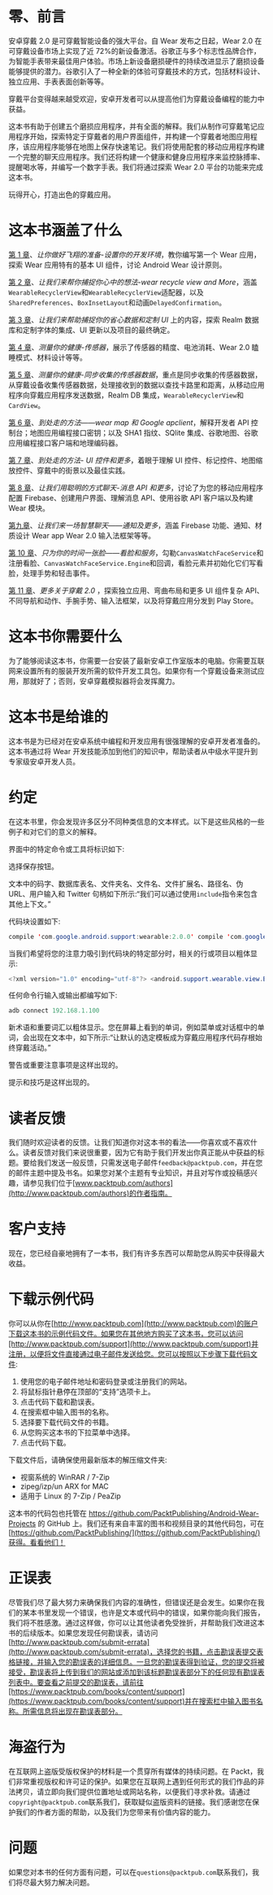 # 零、前言

安卓穿戴 2.0 是可穿戴智能设备的强大平台。自 Wear 发布之日起，Wear 2.0 在可穿戴设备市场上实现了近 72%的新设备激活。谷歌正与多个标志性品牌合作，为智能手表带来最佳用户体验。市场上新设备磨损硬件的持续改进显示了磨损设备能够提供的潜力。谷歌引入了一种全新的体验可穿戴技术的方式，包括材料设计、独立应用、手表表面创新等等。

穿戴平台变得越来越受欢迎，安卓开发者可以从提高他们为穿戴设备编程的能力中获益。

这本书有助于创建五个磨损应用程序，并有全面的解释。我们从制作可穿戴笔记应用程序开始，探索特定于穿戴者的用户界面组件，并构建一个穿戴者地图应用程序，该应用程序能够在地图上保存快速笔记。我们将使用配套的移动应用程序构建一个完整的聊天应用程序。我们还将构建一个健康和健身应用程序来监控脉搏率、提醒喝水等，并编写一个数字手表。我们将通过探索 Wear 2.0 平台的功能来完成这本书。

玩得开心，打造出色的穿戴应用。

# 这本书涵盖了什么

[第 1 章](01.html#K0RQ0-4c29edad0fa44cd98c59653fa3b7fce0)、*让你做好飞翔的准备-设置你的开发环境*，教你编写第一个 Wear 应用，探索 Wear 应用特有的基本 UI 组件，讨论 Android Wear 设计原则。

[第 2 章](02.html#173720-4c29edad0fa44cd98c59653fa3b7fce0)、*让我们来帮你捕捉你心中的想法-wear recycle view and More*，涵盖`WearableRecyclerView`和`WearableRecyclerView`适配器，以及`SharedPreferences`、`BoxInsetLayout`和动画`DelayedConfirmation`。

[第 3 章](03.html#1Q5IA0-4c29edad0fa44cd98c59653fa3b7fce0)、*让我们来帮助捕捉你的省心数据和定制 UI* 上的内容，探索 Realm 数据库和定制字体的集成、UI 更新以及项目的最终确定。

[第 4 章](05.html#2E6E40-4c29edad0fa44cd98c59653fa3b7fce0)、*测量你的健康-传感器*，展示了传感器的精度、电池消耗、Wear 2.0 瞌睡模式、材料设计等等。

[第 5 章](04.html#23MNU0-4c29edad0fa44cd98c59653fa3b7fce0)、*测量你的健康-同步收集的传感器数据*，重点是同步收集的传感器数据，从穿戴设备收集传感器数据，处理接收到的数据以查找卡路里和距离，从移动应用程序向穿戴应用程序发送数据，Realm DB 集成，`WearableRecyclerView`和`CardView`。

[第 6 章](06.html#2LQIK0-4c29edad0fa44cd98c59653fa3b7fce0)、*到处走的方法——wear map 和 Google apclient*，解释开发者 API 控制台；地图应用编程接口密钥；以及 SHA1 指纹、SQlite 集成、谷歌地图、谷歌应用编程接口客户端和地理编码器。

[第 7 章](07.html#3APV00-4c29edad0fa44cd98c59653fa3b7fce0)、*到处走的方法- UI 控件和更多*，着眼于理解 UI 控件、标记控件、地图缩放控件、穿戴中的街景以及最佳实践。

[第 8 章](08.html#3JCK20-4c29edad0fa44cd98c59653fa3b7fce0)、*让我们用聪明的方式聊天-消息 API 和更多*，讨论了为您的移动应用程序配置 Firebase、创建用户界面、理解消息 API、使用谷歌 API 客户端以及构建 Wear 模块。

[第九章](09.html#3RV940-4c29edad0fa44cd98c59653fa3b7fce0)、*让我们来一场智慧聊天——通知及更多*，涵盖 Firebase 功能、通知、材质设计 Wear app Wear 2.0 输入法框架等等。

[第 10 章](10.html#3VPBC0-4c29edad0fa44cd98c59653fa3b7fce0)、*只为你的时间一张脸——看脸和服务*，勾勒`CanvasWatchFaceService`和注册看脸、`CanvasWatchFaceService.Engine`和回调，看脸元素并初始化它们写看脸，处理手势和轻击事件。

[第 11 章](11.html#49AH00-4c29edad0fa44cd98c59653fa3b7fce0)、*更多关于穿戴 2.0* ，探索独立应用、弯曲布局和更多 UI 组件复杂 API、不同导航和动作、手腕手势、输入法框架，以及将穿戴应用分发到 Play Store。

# 这本书你需要什么

为了能够阅读这本书，你需要一台安装了最新安卓工作室版本的电脑。你需要互联网来设置所有的服装开发所需的软件开发工具包。如果你有一个穿戴设备来测试应用，那就好了；否则，安卓穿戴模拟器将会发挥魔力。

# 这本书是给谁的

这本书是为已经对在安卓系统中编程和开发应用有很强理解的安卓开发者准备的。这本书通过将 Wear 开发技能添加到他们的知识中，帮助读者从中级水平提升到专家级安卓开发人员。

# 约定

在这本书里，你会发现许多区分不同种类信息的文本样式。以下是这些风格的一些例子和对它们的意义的解释。

界面中的特定命令或工具将标识如下:

选择保存按钮。

文本中的码字、数据库表名、文件夹名、文件名、文件扩展名、路径名、伪 URL、用户输入和 Twitter 句柄如下所示:“我们可以通过使用`include`指令来包含其他上下文。”

代码块设置如下:

```java
compile 'com.google.android.support:wearable:2.0.0' compile 'com.google.android.gms:play-services-wearable:10.0.1' provided 'com.google.android.wearable:wearable:2.0.0'

```

当我们希望将您的注意力吸引到代码块的特定部分时，相关的行或项目以粗体显示:

```java
<?xml version="1.0" encoding="utf-8"?> <android.support.wearable.view.BoxInsetLayout xmlns:android="http://schemas.android.com/apk/res/android"  xmlns:app="http://schemas.android.com/apk/res-auto"  xmlns:tools="http://schemas.android.com/tools"  android:id="@+id/container"  android:layout_width="match_parent"  android:layout_height="match_parent"  tools:context="com.ashok.packt.wear_note_1.MainActivity"  tools:deviceIds="wear"> </android.support.wearable.view.BoxInsetLayout>

```

任何命令行输入或输出都编写如下:

```java
adb connect 192.168.1.100

```

新术语和重要词汇以粗体显示。您在屏幕上看到的单词，例如菜单或对话框中的单词，会出现在文本中，如下所示:“让默认的选定模板成为穿戴应用程序代码存根始终穿戴活动。”

警告或重要注意事项是这样出现的。

提示和技巧是这样出现的。

# 读者反馈

我们随时欢迎读者的反馈。让我们知道你对这本书的看法——你喜欢或不喜欢什么。读者反馈对我们来说很重要，因为它有助于我们开发出你真正能从中获益的标题。要给我们发送一般反馈，只需发送电子邮件`feedback@packtpub.com`，并在您的邮件主题中提及书名。如果您对某个主题有专业知识，并且对写作或投稿感兴趣，请参见我们位于[www.packtpub.com/authors](http://www.packtpub.com/authors)的作者指南。

# 客户支持

现在，您已经自豪地拥有了一本书，我们有许多东西可以帮助您从购买中获得最大收益。

# 下载示例代码

你可以从你在[http://www.packtpub.com](http://www.packtpub.com)的账户下载这本书的示例代码文件。如果您在其他地方购买了这本书，您可以访问[http://www.packtpub.com/support](http://www.packtpub.com/support)并注册，以便将文件直接通过电子邮件发送给您。您可以按照以下步骤下载代码文件:

1.  使用您的电子邮件地址和密码登录或注册我们的网站。
2.  将鼠标指针悬停在顶部的“支持”选项卡上。
3.  点击代码下载和勘误表。
4.  在搜索框中输入图书的名称。
5.  选择要下载代码文件的书籍。
6.  从您购买这本书的下拉菜单中选择。
7.  点击代码下载。

下载文件后，请确保使用最新版本的解压缩文件夹:

*   视窗系统的 WinRAR / 7-Zip
*   zipeg/izp/un ARX for MAC
*   适用于 Linux 的 7-Zip / PeaZip

这本书的代码包也托管在 https://github.com/PacktPublishing/Android-Wear-Projects 的 GitHub 上。我们还有来自丰富的图书和视频目录的其他代码包，可在[https://github.com/PacktPublishing/](https://github.com/PacktPublishing/)获得。看看他们！

# 正误表

尽管我们尽了最大努力来确保我们内容的准确性，但错误还是会发生。如果你在我们的某本书里发现一个错误，也许是文本或代码中的错误，如果你能向我们报告，我们将不胜感激。通过这样做，你可以让其他读者免受挫折，并帮助我们改进这本书的后续版本。如果您发现任何勘误表，请访问[http://www.packtpub.com/submit-errata](http://www.packtpub.com/submit-errata)，选择您的书籍，点击勘误表提交表格链接，并输入您的勘误表的详细信息。一旦您的勘误表得到验证，您的提交将被接受，勘误表将上传到我们的网站或添加到该标题勘误表部分下的任何现有勘误表列表中。要查看之前提交的勘误表，请前往[https://www.packtpub.com/books/content/support](https://www.packtpub.com/books/content/support)并在搜索栏中输入图书名称。所需信息将出现在勘误表部分。

# 海盗行为

在互联网上盗版受版权保护的材料是一个贯穿所有媒体的持续问题。在 Packt，我们非常重视版权和许可证的保护。如果您在互联网上遇到任何形式的我们作品的非法拷贝，请立即向我们提供位置地址或网站名称，以便我们寻求补救。请通过`copyright@packtpub.com`联系我们，获取疑似盗版资料的链接。我们感谢您在保护我们的作者方面的帮助，以及我们为您带来有价值内容的能力。

# 问题

如果您对本书的任何方面有问题，可以在`questions@packtpub.com`联系我们，我们将尽最大努力解决问题。
